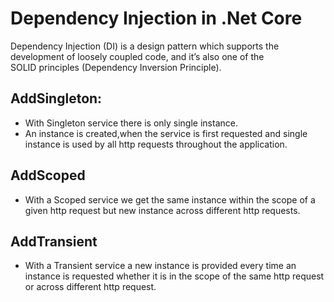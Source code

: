 # Dependency Injection in .Net Core
Dependency Injection (DI) is a design pattern which supports the development of loosely coupled code, and it’s also one of the <br>
SOLID principles (Dependency Inversion Principle).

## AddSingleton:
- With Singleton service there is only single instance.
- An instance is created,when the service is first requested and single instance is used by all http requests throughout the application.

## AddScoped
- With a Scoped service we get the same instance within the scope of a given http request but new instance across different http requests.

## AddTransient
- With a Transient service a new  instance is provided every time an instance is requested whether it is in the scope of the same http request
or across different http request.


